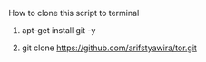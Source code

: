 How to clone this script to terminal

1. apt-get install git -y

2. git clone https://github.com/arifstyawira/tor.git
